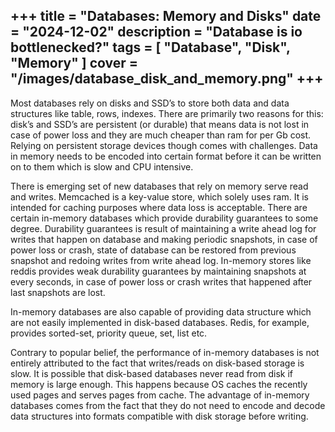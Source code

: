 +++
title = "Databases: Memory and Disks"
date = "2024-12-02"
description = "Database is io bottlenecked?"
tags = [
    "Database",
    "Disk",
    "Memory"
]
cover = "/images/database_disk_and_memory.png"
+++
---

Most databases rely on disks and SSD’s to store both data and data structures like table, rows, indexes. There are primarily two reasons for this: disk’s and SSD’s are persistent (or durable) that means data is not lost in case of power loss and they are much cheaper than ram for per Gb cost. Relying on persistent storage devices though comes with challenges. Data in memory needs to be encoded into certain format before it can be written on to them which is slow and CPU intensive.

There is emerging set of new databases that rely on memory serve read and writes. Memcached is a key-value store, which solely uses ram. It is intended for caching purposes where data loss is acceptable. There are certain in-memory databases which provide durability guarantees to some degree. Durability guarantees is result of maintaining a write ahead log for writes that happen on database and making periodic snapshots, in case of power loss or crash, state of database can be restored from previous snapshot and redoing writes from write ahead log. In-memory stores like reddis provides weak durability guarantees by maintaining snapshots at every seconds, in case of power loss or crash writes that happened after last snapshots are lost.

In-memory databases are also capable of providing data structure which are not easily implemented in disk-based databases. Redis, for example, provides sorted-set, priority queue, set, list etc.

Contrary to popular belief, the performance of in-memory databases is not entirely attributed to the fact that writes/reads on disk-based storage is slow. It is possible that disk-based databases never read from disk if memory is large enough. This happens because OS caches the recently used pages and serves pages from cache. The advantage of in-memory databases comes from the fact that they do not need to encode and decode data structures into formats compatible with disk storage before writing.